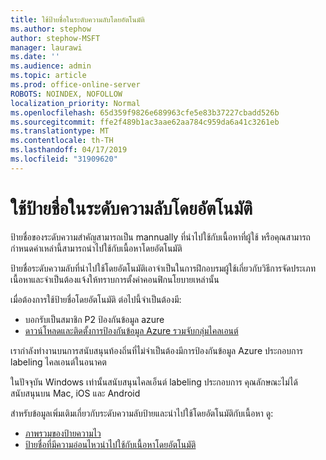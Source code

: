 ```yaml
---
title: ใช้ป้ายชื่อในระดับความลับโดยอัตโนมัติ
ms.author: stephow
author: stephow-MSFT
manager: laurawi
ms.date: ''
ms.audience: admin
ms.topic: article
ms.prod: office-online-server
ROBOTS: NOINDEX, NOFOLLOW
localization_priority: Normal
ms.openlocfilehash: 65d359f9826e689963cfe5e83b37227cbadd526b
ms.sourcegitcommit: ffe2f489b1ac3aae62aa784c959da6a41c3261eb
ms.translationtype: MT
ms.contentlocale: th-TH
ms.lasthandoff: 04/17/2019
ms.locfileid: "31909620"
---
```

# <a name="auto-apply-sensitivity-labels"></a>ใช้ป้ายชื่อในระดับความลับโดยอัตโนมัติ

ป้ายชื่อของระดับความสำคัญสามารถเป็น mannually ที่นำไปใช้กับเนื้อหาที่ผู้ใช้ หรือคุณสามารถกำหนดค่าเหล่านี้สามารถนำไปใช้กับเนื้อหาโดยอัตโนมัติ

ป้ายชื่อระดับความลับที่นำไปใช้โดยอัตโนมัติเอาจำเป็นในการฝึกอบรมผู้ใช้เกี่ยวกับวิธีการจัดประเภทเนื้อหาและจำเป็นต้องแจ้งให้ทราบการตั้งค่าคอนฟิกนโยบายเหล่านั้น

เมื่อต้องการใช้ป้ายชื่อโดยอัตโนมัติ ต่อไปนี้จำเป็นต้องมี:

- บอกรับเป็นสมาชิก P2 ป้องกันข้อมูล azure
- [ดาวน์โหลดและติดตั้งการป้องกันข้อมูล Azure รวมจับกลุ่มไคลเอนต์](https://docs.microsoft.com/en-us/azure/information-protection/rms-client/install-unifiedlabelingclient-app)

เรากำลังทำงานบนการสนับสนุนท้องถิ่นที่ไม่จำเป็นต้องมีการป้องกันข้อมูล Azure ประกอบการ labeling ไคลเอนต์ในอนาคต

ในปัจจุบัน Windows เท่านั้นสนับสนุนไคลเอ็นต์ labeling ประกอบการ  คุณลักษณะไม่ได้สนับสนุนบน Mac, iOS และ Android

สำหรับข้อมูลเพิ่มเติมเกี่ยวกับระดับความลับป้ายและนำไปใช้โดยอัตโนมัติกับเนื้อหา ดู:

- [ภาพรวมของป้ายความไว](https://docs.microsoft.com/en-us/office365/securitycompliance/sensitivity-labels)
- [ป้ายชื่อที่มีความอ่อนไหวนำไปใช้กับเนื้อหาโดยอัตโนมัติ](https://docs.microsoft.com/en-us/office365/securitycompliance/apply_sensitivity_label_automatically)